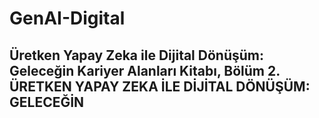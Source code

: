 # GenAI-Digital

## Üretken Yapay Zeka ile Dijital Dönüşüm: Geleceğin Kariyer Alanları Kitabı, Bölüm 2. ÜRETKEN YAPAY ZEKA İLE DİJİTAL DÖNÜŞÜM: GELECEĞİN 
